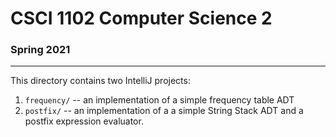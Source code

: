 # CSCI 1102 Computer Science 2

### Spring 2021

---

This directory contains two IntelliJ projects:

1.  `frequency/` -- an implementation of a simple frequency table ADT
2.  `postfix/` -- an implementation of a a simple String Stack ADT and a postfix expression evaluator. 

